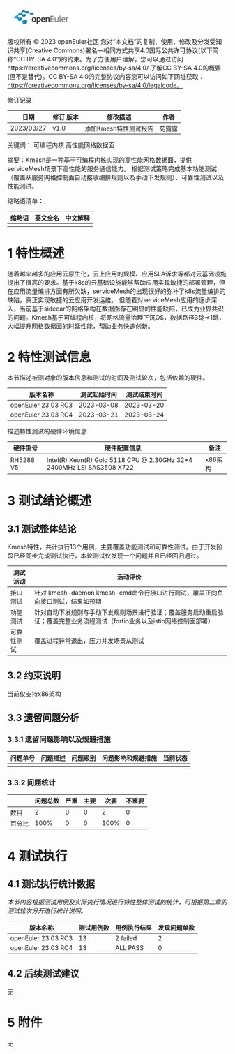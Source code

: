 ![avatar](../../images/openEuler.png)


版权所有 © 2023  openEuler社区
 您对“本文档”的复制、使用、修改及分发受知识共享(Creative Commons)署名—相同方式共享4.0国际公共许可协议(以下简称“CC BY-SA 4.0”)的约束。为了方便用户理解，您可以通过访问https://creativecommons.org/licenses/by-sa/4.0/ 了解CC BY-SA 4.0的概要 (但不是替代)。CC BY-SA 4.0的完整协议内容您可以访问如下网址获取：https://creativecommons.org/licenses/by-sa/4.0/legalcode。

修订记录

| 日期       | 修订   版本 | 修改描述              | 作者   |
| ---------- | ----------- | --------------------- | ------ |
| 2023/03/27 | v1.0        | 添加Kmesh特性测试报告 | 苑露露 |

 关键词： 可编程内核 高性能网格数据面   

 

摘要：Kmesh是一种基于可编程内核实现的高性能网格数据面，提供serviceMesh场景下高性能的服务通信能力。 根据测试策略完成基本功能测试（覆盖从服务网格控制面自动接收编排规则以及手动下发规则）、可靠性测试以及性能测试。

 

缩略语清单：

| 缩略语 | 英文全名 | 中文解释 |
| ------ | -------- | -------- |
|        |          |          |

# 1     特性概述

​	随着越来越多的应用云原生化，云上应用的规模、应用SLA诉求等都对云基础设施提出了很高的要求。基于k8s的云基础设施能够帮助应用实现敏捷的部署管理，但在应用流量编排方面有所欠缺，serviceMesh的出现很好的弥补了k8s流量编排的缺陷，真正实现敏捷的云应用开发运维。 但随着对serviceMesh应用的逐步深入，当前基于sidecar的网格架构在数据面存在明显的性能缺陷，已成为业界共识的问题。Kmesh基于可编程内核，将网格流量治理下沉OS，数据路径3跳->1跳，大幅提升网格数据面的时延性能，帮助业务快速创新。

# 2     特性测试信息

本节描述被测对象的版本信息和测试的时间及测试轮次，包括依赖的硬件。

| 版本名称            | 测试起始时间 | 测试结束时间 |
| ------------------- | ------------ | ------------ |
| openEuler 23.03 RC3 | 2023-03-08   | 2023-03-20   |
| openEuler 23.03 RC4 | 2023-03-21   | 2023-03-24   |

描述特性测试的硬件环境信息

| 硬件型号  | 硬件配置信息                                                 | 备注    |
| --------- | ------------------------------------------------------------ | ------- |
| RH5288 V5 | Intel(R) Xeon(R) Gold 5118 CPU @ 2.30GHz 32*4 2400MHz LSI SAS3508 X722 | x86架构 |

# 3     测试结论概述

## 3.1   测试整体结论

Kmesh特性，共计执行13个用例，主要覆盖功能测试和可靠性测试。由于开发阶段已经同步完成测试执行，本轮测试仅发现一个问题并且已经回归通过。

| 测试活动   | 活动评价                                                     |
| ---------- | ------------------------------------------------------------ |
| 接口测试   | 针对 kmesh-daemon   kmesh-cmd命令行接口进行测试，覆盖正向负向接口测试，结果如预期 |
| 功能测试   | 针对自动下发规则与手动下发规则场景进行验证；覆盖服务启动重启验证；覆盖完整业务流程测试（fortio业务以及istio网络控制面部署） |
| 可靠性测试 | 覆盖进程异常退出，压力并发场景从测试                         |

## 3.2   约束说明

当前仅支持x86架构

## 3.3   遗留问题分析

### 3.3.1 遗留问题影响以及规避措施

| 问题单号 | 问题描述 | 问题级别 | 问题影响和规避措施 | 当前状态 |
| -------- | -------- | -------- | ------------------ | -------- |
|          |          |          |                    |          |

### 3.3.2 问题统计

|        | 问题总数 | 严重 | 主要 | 次要 | 不重要 |
| ------ | -------- | ---- | ---- | ---- | ------ |
| 数目   | 2        | 0    | 0    | 2    | 0      |
| 百分比 | 100%     | 0    | 0    | 100% | 0      |

# 4     测试执行

## 4.1   测试执行统计数据

*本节内容根据测试用例及实际执行情况进行特性整体测试的统计，可根据第二章的测试轮次分开进行统计说明。*

| 版本名称            | 测试用例数 | 用例执行结果 | 发现问题单数 |
| ------------------- | ---------- | ------------ | ------------ |
| openEuler 23.03 RC3 | 13         | 2 failed     | 2            |
| openEuler 23.03 RC4 | 13         | ALL PASS     | 0            |

## 4.2   后续测试建议

无

# 5     附件

无



 